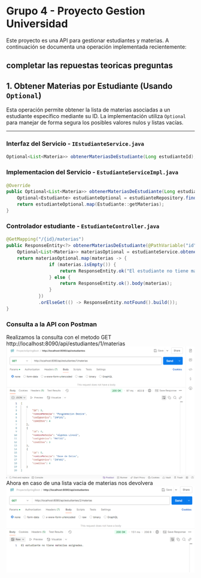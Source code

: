 # Grupo 4 - Proyecto Gestion Universidad

Este proyecto es una API para gestionar estudiantes y materias. A continuación se documenta una operación implementada recientemente:

completar las repuestas teoricas preguntas
---

## 1. Obtener Materias por Estudiante (Usando `Optional`)

Esta operación permite obtener la lista de materias asociadas a un estudiante específico mediante su ID. La implementación utiliza `Optional` para manejar de forma segura los posibles valores nulos y listas vacías.

---

### Interfaz del Servicio - `IEstudianteService.java`

```java
Optional<List<Materia>> obtenerMateriasDeEstudiante(Long estudianteId);
```
### Implementacion del Servicio - `EstudianteServiceImpl.java`

```java
@Override
public Optional<List<Materia>> obtenerMateriasDeEstudiante(Long estudianteId) {
    Optional<Estudiante> estudianteOptional = estudianteRepository.findById(estudianteId);
    return estudianteOptional.map(Estudiante::getMaterias);
}
```

### Controlador estudiante - `EstudianteController.java`

```java
@GetMapping("/{id}/materias")
public ResponseEntity<?> obtenerMateriasDeEstudiante(@PathVariable("id") Long estudianteId) {
    Optional<List<Materia>> materiasOptional = estudianteService.obtenerMateriasDeEstudiante(estudianteId);
    return materiasOptional.map(materias -> {
                if (materias.isEmpty()) {
                    return ResponseEntity.ok("El estudiante no tiene materias asignadas.");
                } else {
                    return ResponseEntity.ok().body(materias);
                }
            })
            .orElseGet(() -> ResponseEntity.notFound().build());
}
```
### Consulta a la API con Postman
Realizamos la consulta con el metodo GET http://localhost:8090/api/estudiantes/1/materias
![img.png](img.png)
Ahora en caso de una lista vacia de materias nos devolvera
![img_1.png](img_1.png)